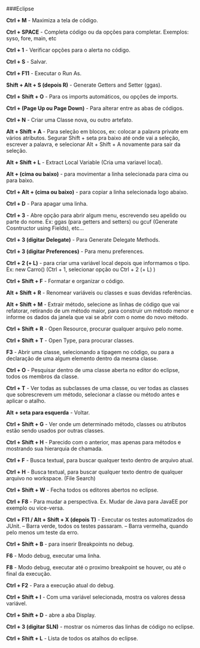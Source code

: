 ###Eclipse

**Ctrl + M** - Maximiza a tela de código.

**Ctrl + SPACE** - Completa código ou da opções para completar.
Exemplos: syso, fore, main, etc

**Ctrl + 1** - Verificar opções para o alerta no código.

**Ctrl + S** - Salvar.

**Ctrl + F11** - Executar o Run As.

**Shift + Alt + S (depois R)** - Generate Getters and Setter (ggas).

**Ctrl + Shift + O** - Para os imports automáticos, ou opções de imports.

**Ctrl + (Page Up ou Page Down)** - Para alterar entre as abas de códigos.

**Ctrl + N** - Criar uma Classe nova, ou outro artefato.

**Alt + Shift + A** - Para seleção em blocos, ex: colocar a palavra private em vários atributos. Segurar Shift + seta pra baixo até onde vai a seleção, escrever a palavra, e selecionar Alt + Shift + A novamente para sair da seleção.

**Alt + Shift + L** - Extract Local Variable (Cria uma variavel local).

**Alt + (cima ou baixo)** - para movimentar a linha selecionada para cima ou para baixo.

**Ctrl + Alt + (cima ou baixo)** -  para copiar a linha selecionada logo abaixo.

**Ctrl + D** - Para apagar uma linha.

**Ctrl + 3** - Abre opção para abrir algum menu, escrevendo seu apelido ou parte do nome.
Ex: ggas (para getters and setters) ou gcuf (Generate Cosntructor using Fields), etc…

**Ctrl + 3 (digitar Delegate)** - Para Generate Delegate Methods.

**Ctrl + 3 (digitar Preferences)** - Para menu preferences.

**Ctrl + 2 (+ L)** - para criar uma variável local depois que informamos o tipo.
Ex: new Carro() (Ctrl + 1, selecionar opção ou Ctrl + 2 (+ L) )

**Ctrl + Shift + F** - Formatar e organizar o código.

**Alt + Shift + R** - Renomear variáveis ou classes e suas devidas referências.

**Alt + Shift + M** - Extrair método, selecione as linhas de código que vai refatorar, retirando de um método maior, para construir um método menor e informe os dados da janela que vai se abrir com o nome do novo método.

**Ctrl + Shift + R** - Open Resource, procurar qualquer arquivo pelo nome.

**Ctrl + Shift + T** - Open Type, para procurar classes.

**F3** - Abrir uma classe, selecionando a tipagem no código, ou para a declaração de uma algum elemento dentro da mesma classe.

**Ctrl + O** - Pesquisar dentro de uma classe aberta no editor do eclipse, todos os membros da classe.

**Ctrl + T** - Ver todas as subclasses de uma classe, ou ver todas as classes que sobrescrevem um método, selecionar a classe ou método antes e aplicar o atalho.

**Alt + seta para esquerda** - Voltar.

**Ctrl + Shift + G** - Ver onde um determinado método, classes ou atributos estão sendo usados por outras classes.

**Ctrl + Shift + H** - Parecido com o anterior, mas apenas para métodos e mostrando sua hierarquia de chamada.

**Ctrl + F** - Busca textual, para buscar qualquer texto dentro de arquivo atual.

**Ctrl + H** - Busca textual, para buscar qualquer texto dentro de qualquer arquivo no workspace. (File Search)

**Ctrl + Shift + W** - Fecha todos os editores abertos no eclipse.

**Ctrl + F8** - Para mudar a perspectiva.
Ex. Mudar de Java para JavaEE por exemplo ou vice-versa.

**Ctrl + F11 / Alt + Shift + X (depois T)** - Executar os testes automatizados do JUnit.
– Barra verde, todos os testes passaram.
– Barra vermelha, quando pelo menos um teste da erro.

**Ctrl + Shift + B** - para inserir Breakpoints no debug.

**F6** - Modo debug, executar uma linha.

**F8** - Modo debug, executar até o proximo breakpoint se houver, ou até o final da execução.

**Ctrl + F2** - Para a execução atual do debug.

**Ctrl + Shift + I** - Com uma variável selecionada, mostra os valores dessa variável.

**Ctrl + Shift + D** - abre a aba Display.

**Ctrl + 3 (digitar SLN)** -  mostrar os números das linhas de código no eclipse.

**Ctrl + Shift + L** - Lista de todos os atalhos do eclipse.